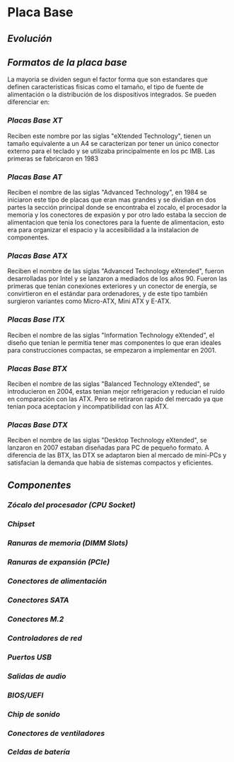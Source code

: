 # **Placa Base**

## ***Evolución***



## ***Formatos de la placa base***

La mayoria se dividen segun el factor forma que son estandares que definen caracteristicas fisicas como el tamaño, el tipo de fuente de alimentación o la distribución de los dispositivos integrados. 
Se pueden diferenciar en:

### *Placas Base XT*

Reciben este nombre por las siglas "eXtended Technology", tienen un tamaño equivalente a un A4 se caracterizan por tener un único conector externo para el teclado y se utilizaba principalmente en los pc IMB. Las primeras se fabricaron en 1983

### *Placas Base AT*

Reciben el nombre de las siglas "Advanced Technology", en 1984 se iniciaron este tipo de placas que eran mas grandes y se dividian en dos partes la sección principal donde se encontraba el zocalo, el procesador la memoria y los conectores de expasión y por otro lado estaba la seccion de alimentacion que tenia los conectores para la fuente de alimentacion, esto era para organizar el espacio y la accesibilidad a la instalacion de componentes. 

### *Placas Base ATX*

Reciben el nombre de las siglas "Advanced Technology eXtended", fueron desarrolladas por Intel y se lanzaron a mediados de los años 90. Fueron las primeras que tenian conexiones exteriores y un conector de energía, se convirtieron en el estándar para ordenadores, y de este tipo también surgieron variantes como Micro-ATX, Mini ATX y E-ATX.

### *Placas Base ITX*

Reciben el nombre de las siglas "Information Technology eXtended", el diseño que tenian le permitia tener mas componentes lo que eran ideales para construcciones compactas, se empezaron a implementar en 2001.

### *Placas Base BTX*

Reciben el nombre de las siglas "Balanced Technology eXtended", se introducieron en 2004, estas tenian mejor refrigeracion y reducian el ruido en comparación con las ATX. Pero se retiraron rapido del mercado ya que tenian poca aceptacion y incompatibilidad con las ATX.

### *Placas Base DTX*

Reciben el nombre de las siglas "Desktop Technology eXtended", se lanzaron en 2007 estaban diseñadas para PC de pequeño formato. A diferencia de las BTX, las DTX se adaptaron bien al mercado de mini-PCs y satisfacian la demanda que habia de sistemas compactos y eficientes.

## ***Componentes***

### *Zócalo del procesador (CPU Socket)*


### *Chipset*


### *Ranuras de memoria (DIMM Slots)*


### *Ranuras de expansión (PCIe)*


### *Conectores de alimentación*


### *Conectores SATA*


### *Conectores M.2*


### *Controladores de red*


### *Puertos USB*


### *Salidas de audio*


### *BIOS/UEFI*


### *Chip de sonido*


### *Conectores de ventiladores*


### *Celdas de batería*

